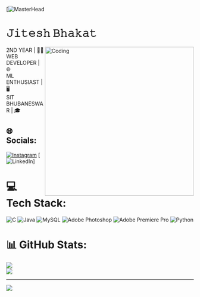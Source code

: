 [![MasterHead](![image][(https://github.com/Jitesh8260/Jitesh8260/assets/137819786/f9e332b6-3d6a-427a-8b09-98ba8e588c85)](https://github.com/Jitesh8260/Jitesh8260/blob/main/giphy.gif))
# 𝙹𝚒𝚝𝚎𝚜𝚑 𝙱𝚑𝚊𝚔𝚊𝚝  
2ND YEAR  |  👨‍🎓 <img align="right" alt="Coding" width="400" src="https://media.tenor.com/rePDfDWO3XoAAAAd/hacking.gif">
<br> WEB DEVELOPER  |  🌐 <br> ML ENTHUSIAST  |  🖥 <br> SIT BHUBANESWAR  |  🎓
                   


## 🌐 Socials:
[![Instagram](https://img.shields.io/badge/Instagram-%23E4405F.svg?logo=Instagram&logoColor=white)](https://instagram.com/_jitesh.25.16_) [![LinkedIn](https://img.shields.io/badge/LinkedIn-%230077B5.svg?logo=linkedin&logoColor=white)]

# 💻 Tech Stack:
![C](https://img.shields.io/badge/c-%2300599C.svg?style=for-the-badge&logo=c&logoColor=white) ![Java](https://img.shields.io/badge/java-%23ED8B00.svg?style=for-the-badge&logo=openjdk&logoColor=white) ![MySQL](https://img.shields.io/badge/mysql-%2300000f.svg?style=for-the-badge&logo=mysql&logoColor=white) ![Adobe Photoshop](https://img.shields.io/badge/adobe%20photoshop-%2331A8FF.svg?style=for-the-badge&logo=adobe%20photoshop&logoColor=white) ![Adobe Premiere Pro](https://img.shields.io/badge/Adobe%20Premiere%20Pro-9999FF.svg?style=for-the-badge&logo=Adobe%20Premiere%20Pro&logoColor=white) ![Python](https://img.shields.io/badge/python-3670A0?style=for-the-badge&logo=python&logoColor=ffdd54)
# 📊 GitHub Stats:
![](https://github-readme-stats.vercel.app/api?username=Jitesh8260&theme=radical&hide_border=false&include_all_commits=true&count_private=true)<br/>
![](https://github-readme-streak-stats.herokuapp.com/?user=Jitesh8260&theme=radical&hide_border=false)<br/>


---
[![](https://visitcount.itsvg.in/api?id=Jitesh8260&icon=0&color=0)](https://visitcount.itsvg.in)

<!-- Proudly created with GPRM ( https://gprm.itsvg.in ) -->
